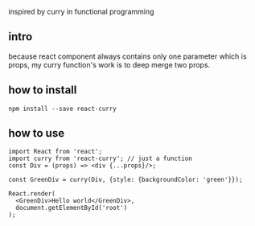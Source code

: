 inspired by curry in functional programming

## intro
because react component always contains only one parameter which is props, my curry
function's work is to deep merge two props.

## how to install
```
npm install --save react-curry
```

## how to use
```
import React from 'react';
import curry from 'react-curry'; // just a function
const Div = (props) => <div {...props}/>;

const GreenDiv = curry(Div, {style: {backgroundColor: 'green'}});

React.render(
  <GreenDiv>Hello world</GreenDiv>,
  document.getElementById('root')
);
```